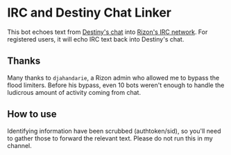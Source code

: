 # IRC and Destiny Chat Linker

This bot echoes text from [Destiny's chat](http://www.destiny.gg/embed/chat) into [Rizon's IRC network](https://qchat.rizon.net/?channels=#destinyecho). For registered users, it will echo IRC text back into Destiny's chat.

## Thanks

Many thanks to `djahandarie`, a Rizon admin who allowed me to bypass the flood limiters. Before his bypass, even 10 bots weren't enough to handle the ludicrous amount of activity coming from chat.

## How to use

Identifying information have been scrubbed (authtoken/sid), so you'll need to gather those to forward the relevant text. Please do not run this in my channel.